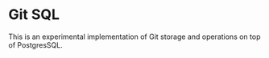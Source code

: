 # Git SQL

This is an experimental implementation of Git storage and operations on top of PostgresSQL.


